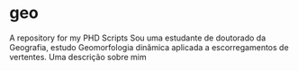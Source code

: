 # geo
A repository for my PHD Scripts
Sou uma estudante de doutorado da Geografia, estudo Geomorfologia dinâmica aplicada a escorregamentos de vertentes.
Uma descrição sobre mim
